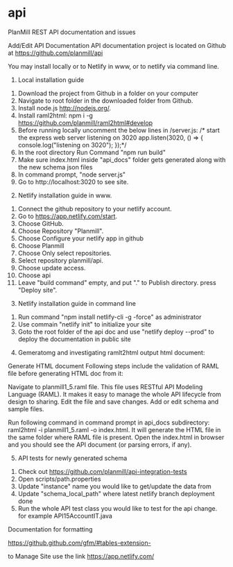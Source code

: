 # api
PlanMill REST API documentation and issues

Add/Edit API Documentation
API documentation project is located on Github at https://github.com/planmill/api

You may install locally or to Netlify in www, or to netlify via command line. 

1) Local installation guide

1. Download the project from Github in a folder on your computer
2. Navigate to root folder in the downloaded folder from Github.
3. Install node.js http://nodejs.org/.
4. Install raml2html: npm i -g https://github.com/planmill/raml2html#develop
5.  Before running locally uncomment the below lines in /server.js:
/* start the express web server listening on 3020
app.listen(3020, () => {
  console.log("listening on 3020");
});*/ 
6. In the root directory Run Command "npm run build"
7. Make sure index.html inside "api_docs" folder gets generated along with the new schema json files
8. In command prompt, "node server.js"
9. Go to http://localhost:3020 to see site. 

2) Netlify installation guide in www. 

1. Connect the github repository to your netlify account. 
2. Go to https://app.netlify.com/start. 
3. Choose GitHub. 
4. Choose Repository "Planmill". 
5. Choose Configure your netlify app in github
6.  Choose Planmill
7. Choose Only select repositories. 
8. Select repository planmill/api. 
9. Choose update access. 
10. Choose api
11. Leave "build command" empty, and put "." to Publish directory. press "Deploy site". 

3) Netlify installation guide in command line

1. Run command "npm install netlify-cli -g -force" as administrator
2. Use commain "netlify init" to initialize your site
3. Goto the root folder of the api doc and use "netlify deploy --prod" to deploy the documentation in public site

4) Gemeratomg and investigating ramlt2html output html document:

Generate HTML document
Following steps include the validation of RAML file before generating HTML doc from it:

Navigate to planmill1_5.raml file. This file uses RESTful API Modeling Language (RAML). It makes it easy to manage the whole API lifecycle from design to sharing.
Edit the file and save changes.
Add or edit schema and sample files.

Run following command in command prompt in api_docs subdirectory: raml2html -i planmill1_5.raml -o index.html. It will generate the HTML file in the same folder where RAML file is present.
Open the index.html in browser and you should see the API document (or parsing errors, if any).

5) API tests for newly generated schema 

  1. Check out https://github.com/planmill/api-integration-tests
  2. Open scripts/path.properties
  3. Update "instance" name you would like to get/update the data from 
  4. Update "schema_local_path" where latest netlify branch deployment done
  5. Run the whole API test class you would like to test for the api change. for example API15AccountIT.java
  
  Documentation for formatting 

https://github.github.com/gfm/#tables-extension-

to Manage Site use the link https://app.netlify.com/

